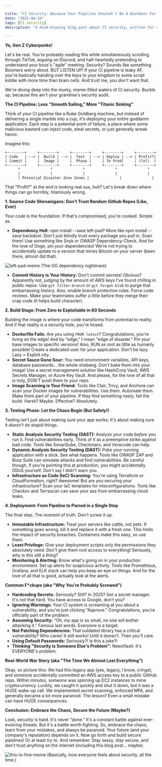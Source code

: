 ```yaml
---

title: "CI Security: Because Your Pipeline Shouldn't Be A Backdoor For Hackers (💀🙏)"
date: "2025-04-14"
tags: [CI security]
description: "A mind-blowing blog post about CI security, written for chaotic Gen Z engineers. Prepare to have your brain scrambled (in a good way, maybe?)."

---
```


**Yo, Gen Z Cyberpunks!**

Let's be real. You're probably reading this while simultaneously scrolling through TikTok, arguing on Discord, and half-heartedly pretending to understand your boss's "agile" meeting. Security? Sounds like something Boomers worry about. BUT LISTEN UP! If your CI pipeline is leaky AF, you're basically handing over the keys to your kingdom to some script kiddie with more time than brain cells. And trust me, you *don't* want that.

We're diving deep into the murky, meme-filled waters of CI security. Buckle up, because this ain't your grandma's security audit.

**The CI Pipeline: Less "Smooth Sailing," More "Titanic Sinking"**

Think of your CI pipeline like a Rube Goldberg machine, but instead of delivering a single marble into a cup, it's deploying your entire goddamn application. Each step is a potential point of failure, a place where some malicious bastard can inject code, steal secrets, or just generally wreak havoc.

Imagine this:

```ascii
+--------+     +--------+     +--------+     +--------+     +--------+
| Code   | --> |  Build | --> |  Test  | --> | Deploy | --> | Profit?|
| Commit |     |  Image |     |  Phase |     | To Prod|     | (lol)  |
+--------+     +--------+     +--------+     +--------+     +--------+
      ^              ^              ^              ^              ^
      |              |              |              |              |
      | Potential Disaster Zone Zones |              |              |
```

That "Profit?" at the end is looking real sus, huh? Let's break down where things can go horribly, hilariously wrong.

**1. Source Code Shenanigans: Don't Trust Random Github Repos (Like, Ever)**

Your code is the foundation. If that's compromised, you're cooked. Simple as.

*   **Dependency Hell:**  npm install --save left-pad? More like npm install --save backdoor.  Don't just blindly trust every package you pull in.  Scan them! Use something like Snyk or OWASP Dependency-Check. And for the love of Doge, pin your dependencies!  We're not trying to accidentally update to a version that mines Bitcoin on your server (been there, almost did that).

![left-pad-meme](https://i.kym-cdn.com/photos/images/newsfeed/001/164/820/645.jpg)
(The OG dependency nightmare)

*   **Commit History is Your History:**  Don't commit secrets!  Obvious? Apparently not, judging by the amount of AWS keys I've found chilling in public repos. Use `git filter-branch` or `git forget-blob` to purge that embarrassing history.  Also, enable branch protection rules.  Force code reviews.  Make your teammates suffer a little before they merge their crap code (it helps build character).

**2. Build Stage: From Zero to Exploitable in 60 Seconds**

Building the image is where your code transforms from potential to reality. And if that reality is a security hole, you're hosed.

*   **Dockerfile Fails:** Are you using `FROM latest`? Congratulations, you're living on the edge!  And by "edge," I mean "edge of disaster."  Pin your base images to specific versions!  Also, RUN as root as little as humanly possible!  Create a dedicated user for your application.  Don't be lazy.  Lazy = Exploit city.
*   **Secret Sauce Gone Sour:**  You need environment variables, API keys, database passwords... the whole shebang.  Don't bake them into your image! Use a secret management solution like HashiCorp Vault, AWS Secrets Manager, or Azure Key Vault.  And please, for the love of all that is holy, DON'T push them to your repo.
*   **Image Scanning is Your Friend:** Tools like Clair, Trivy, and Anchore can scan your Docker images for vulnerabilities. Use them. Automate them. Make them part of your pipeline.  If they find something nasty, fail the build. Harsh? Maybe. Effective? Absolutely.

**3. Testing Phase: Let the Chaos Begin (But Safely!)**

Testing isn't just about making sure your app works; it's about making sure it *doesn't* do stupid things.

*   **Static Analysis Security Testing (SAST):**  Analyze your code *before* you run it.  Find vulnerabilities early.  Think of it as a preemptive strike against bad code.  Tools like SonarQube, Checkmarx, and Veracode can help.
*   **Dynamic Analysis Security Testing (DAST):**  Poke your running application with a stick.  See what happens.  Tools like OWASP ZAP and Burp Suite can simulate attacks and find vulnerabilities.  Be careful though, if you're pointing this at production, you might accidentally DDoS yourself. Don't say I didn't warn you.
*   **Infrastructure as Code (IaC) Scanning:** You're using Terraform or CloudFormation, right? Awesome!  But are you securing your infrastructure?  Scan your IaC templates for misconfigurations.  Tools like Checkov and Terrascan can save your ass from embarrassing cloud leaks.

**4. Deployment: From Pipeline to Pwned in a Single Step**

The final step. The moment of truth.  Don't screw it up.

*   **Immutable Infrastructure:**  Treat your servers like cattle, not pets. If something goes wrong, kill it and replace it with a fresh one.  This limits the impact of security breaches.  Containers make this easy, so use them.
*   **Least Privilege:**  Give your deployment scripts only the permissions they absolutely need.  Don't give them root access to everything!  Seriously, why is this still a thing?
*   **Monitoring & Alerting:**  Know what's going on in your production environment.  Set up alerts for suspicious activity.  Tools like Prometheus, Grafana, and ELK stack can help you keep an eye on things.  And for the love of all that is good, actually *look* at the alerts.

**Common F*ckups (aka "Why You're Probably Screwed")**

*   **Hardcoding Secrets:**  Seriously? Still?  In 2025?  Get a secret manager.  It's not that hard. You have access to Google, don't you?
*   **Ignoring Warnings:**  Your CI system is screaming at you about a vulnerability, and you're just clicking "Approve."  Congratulations, you're officially part of the problem.
*   **Assuming Security:**  "Oh, my app is so small, no one will bother attacking it."  Famous last words.  Everyone is a target.
*   **Not Patching Dependencies:**  That outdated library has a critical vulnerability?  Who cares!  It still works!  Until it doesn't.  Then you'll care.
*   **Using Default Passwords:**  Seriously?! Is this a joke?!
*   **Thinking "Security is Someone Else's Problem":** Newsflash: it's EVERYONE's problem.

**Real-World War Story (aka "The Time We Almost Lost Everything")**

Okay, so picture this: We had this legacy app (yes, legacy, I know, cringe), and someone accidentally committed an AWS access key to a public GitHub repo. Within *minutes*, someone was spinning up EC2 instances to mine cryptocurrency.  Luckily, we caught it quickly and shut it down, but it was a HUGE wake-up call.  We implemented secret scanning, enforced MFA, and generally became a lot more paranoid. The lesson? Even a small mistake can have HUGE consequences.

**Conclusion: Embrace the Chaos, Secure the Future (Maybe?)**

Look, security is hard. It's never "done." It's a constant battle against ever-evolving threats. But it's a battle worth fighting. So, embrace the chaos, learn from your mistakes, and always be paranoid. Your future (and your company's reputation) depends on it. Now go forth and build secure pipelines! Or at least *try* to. And remember: Stay sassy, stay secure, and don't trust anything on the internet (including this blog post... maybe).

![this-is-fine-meme](https://i.kym-cdn.com/photos/images/newsfeed/009/123/986/02f.jpg)
(Basically, how everyone feels about security, all the time.)
